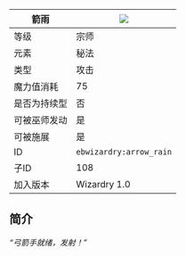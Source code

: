 | 箭雨 |![](https://github.com/Electroblob77/Wizardry/blob/1.12.2/src/main/resources/assets/ebwizardry/textures/spells/arrow_rain.png)|
|---|---|
| 等级 | 宗师 |
| 元素 | 秘法 |
| 类型 | 攻击 |
| 魔力值消耗 | 75 |
| 是否为持续型 | 否 |
| 可被巫师发动 | 是 |
| 可被施展 | 是 |
| ID | `ebwizardry:arrow_rain` |
| 子ID | 108 |
| 加入版本 | Wizardry 1.0 |
## 简介
_“弓箭手就绪，发射！”_
